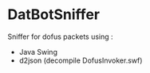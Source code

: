 # DatBotSniffer
Sniffer for dofus packets using :
  
  - Java Swing
  - d2json (decompile DofusInvoker.swf)
